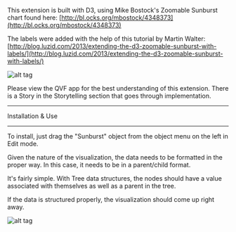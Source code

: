 This extension is built with D3, using Mike Bostock's Zoomable Sunburst chart found here:
[http://bl.ocks.org/mbostock/4348373](http://bl.ocks.org/mbostock/4348373)

The labels were added with the help of this tutorial by Martin Walter:
[http://blog.luzid.com/2013/extending-the-d3-zoomable-sunburst-with-labels/](http://blog.luzid.com/2013/extending-the-d3-zoomable-sunburst-with-labels/)

![alt tag](https://raw.githubusercontent.com/brianwmunz/QlikSenseD3ZoomableSunburst/master/screenshots/sunburstUpload.png)

Please view the QVF app for the best understanding of this extension.  There is a Story in the Storytelling section that goes through implementation.

*********************************
Installation & Use
*********************************
To install, just drag the "Sunburst" object from the object menu on the left in Edit mode.

Given the nature of the visualization, the data needs to be formatted in the proper way. In this case, it needs to be in a parent/child format.

It's fairly simple. With Tree data structures, the nodes should have a value associated with themselves as well as a parent in the tree.

If the data is structured properly, the visualization should come up right away.

![alt tag](https://raw.githubusercontent.com/brianwmunz/QlikSenseD3ZoomableSunburst/master/screenshots/sunburst.gif)